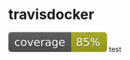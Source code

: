 # travisdocker

[![Codecov branch](https://github.com/gabstopper/travisdocker/blob/master/coverage.svg)]()
test
